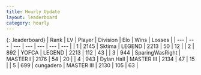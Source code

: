 ```yaml
---
title: Hourly Update
layout: leaderboard
category: hourly
---
```


{: .leaderboard}
| Rank | LV | Player | Division | Elo | Wins | Losses |
| --- | --- | --- | --- | --- | --- | --- |
| <span data-change="0">1</span> | 2145 | <span title="ID: 353063">Sktima</span> | LEGEND | <span data-change="0">2213</span> | <span data-change="0">50</span> | <span data-change="0">12</span> |
| <span data-change="0">2</span> | 892 | <span title="ID: 650820">YOFCA</span> | LEGEND | <span data-change="0">2213</span> | <span data-change="0">112</span> | <span data-change="0">43</span> |
| <span data-change="0">3</span> | 944 | <span title="ID: 402846">SparingWasRight</span> | MASTER I | <span data-change="0">2176</span> | <span data-change="0">54</span> | <span data-change="0">20</span> |
| <span data-change="0">4</span> | 943 | <span title="ID: 174294">Dylan Hall</span> | MASTER III | <span data-change="0">2134</span> | <span data-change="0">47</span> | <span data-change="0">15</span> |
| <span data-change="0">5</span> | 699 | <span title="ID: 54134">cungadero</span> | MASTER III | <span data-change="0">2130</span> | <span data-change="0">105</span> | <span data-change="0">63</span> |